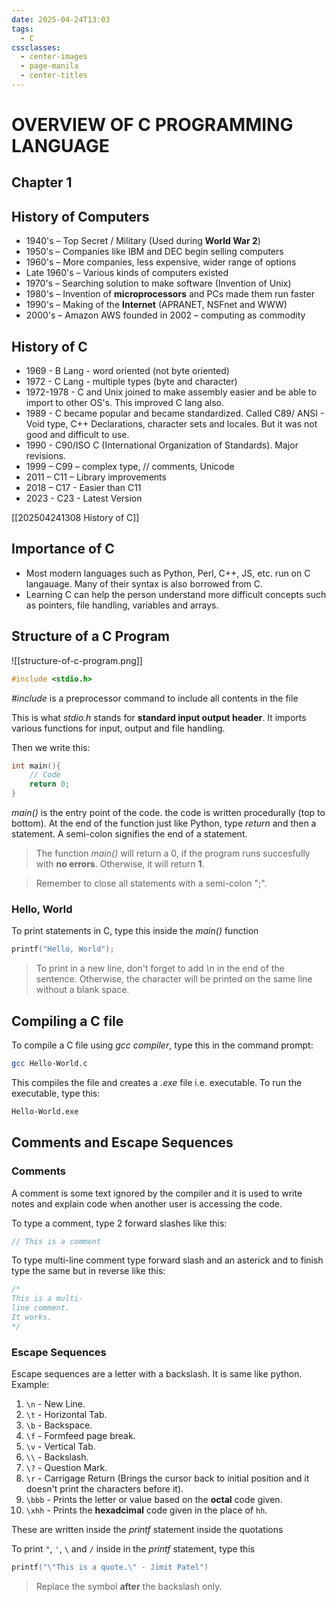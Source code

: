 ```yaml
---
date: 2025-04-24T13:03
tags:
  - C
cssclasses:
  - center-images
  - page-manila
  - center-titles
---
```

# OVERVIEW OF C PROGRAMMING LANGUAGE

## Chapter 1

## History of Computers

- 1940's – Top Secret / Military (Used during **World War 2**)
- 1950's – Companies like IBM and DEC begin selling computers
- 1960's – More companies, less expensive, wider range of options
- Late 1960's – Various kinds of computers existed
- 1970's – Searching solution to make software (Invention of Unix)
- 1980's – Invention of **microprocessors** and PCs made them run faster
- 1990's – Making of the **Internet** (APRANET, NSFnet and WWW)
- 2000's – Amazon AWS founded in 2002 – computing as commodity

## History of C

- 1969 - B Lang - word oriented (not byte oriented)
- 1972 - C Lang - multiple types (byte and character)
- 1972-1978 - C and Unix joined to make assembly easier and be able to import to other OS's. This improved C lang also.
- 1989 - C became popular and became standardized. Called C89/ ANSI - Void type, C++ Declarations, character sets and locales. But it was not good and difficult to use.
- 1990 - C90/ISO C (International Organization of Standards). Major revisions.
- 1999 – C99 – complex type, // comments, Unicode
- 2011 – C11 – Library improvements
- 2018 – C17 - Easier than C11
- 2023 - C23 - Latest Version

[[202504241308 History of C]]

## Importance of C

- Most modern languages such as Python, Perl, C++, JS, etc. run on C langauage. Many of their syntax is also borrowed from C.
- Learning C can help the person understand more difficult concepts such as pointers, file handling, variables and arrays.

## Structure of a C Program

![[structure-of-c-program.png]]

```c
#include <stdio.h>
```

*#include* is a preprocessor command to include all contents in the file

This is what *stdio.h* stands for **standard input output header**. It imports various functions for input, output and file handling.

Then we write this:
```c
int main(){
    // Code
    return 0;
}
```

*main()* is the entry point of the code. the code is written procedurally (top to bottom).
At the end of the function just like Python, type *return* and then a statement. A semi-colon signifies the end of a statement.

> The function *main()* will return a 0, if the program runs succesfully with **no errors**. Otherwise, it will return **1**.

> Remember to close all statements with a semi-colon ";".

### Hello, World

To print statements in C, type this inside the *main()* function
```c
printf("Hello, World");
```

> To print in a new line, don't forget to add *\n* in the end of the sentence. Otherwise, the character will be printed on the same line without a blank space.

## Compiling a C file

To compile a C file using *gcc compiler*, type this in the command prompt:
```bash
gcc Hello-World.c
```

This compiles the file and creates a *.exe* file i.e. executable. To run the executable, type this:
```bash
Hello-World.exe
```

## Comments and Escape Sequences

### Comments

A comment is some text ignored by the compiler and it is used to write notes and explain code when another user is accessing the code.

To type a comment, type 2 forward slashes like this:
```c
// This is a comment
```

To type multi-line comment type forward slash and an asterick and to finish type the same but in reverse like this:
```c
/*
This is a multi-
line comment.
It works.
*/
```

### Escape Sequences

Escape sequences are a letter with a backslash. It is same like python.
Example:
1. `\n` - New Line.
2. `\t` - Horizontal Tab.
3. `\b` - Backspace.
4. `\f` - Formfeed page break.
5. `\v` - Vertical Tab.
6. `\\` - Backslash.
7. `\?` - Question Mark.
8. `\r` - Carrigage Return (Brings the cursor back to initial position and it doesn't print the characters before it).
9. `\bbb` - Prints the letter or value based on the **octal** code given.
10. `\xhh` - Prints the **hexadcimal** code given in the place of `hh`.

These are written inside the *printf* statement inside the quotations

To print `"`, `'`, `\` and `/` inside in the *printf* statement, type this
```c
printf("\"This is a quote.\" - Jimit Patel")
```

> Replace the symbol **after** the backslash only.